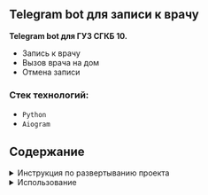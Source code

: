 ## Telegram bot для записи к врачу

**Telegram bot для ГУЗ СГКБ 10.**

- Запись к врачу
- Вызов врача на дом
- Отмена записи

### Стек технологий:

- `Python`
- `Aiogram`

## Содержание

<details>
<summary>Инструкция по развертыванию проекта</summary>

#### 1. Установите зависимости из файла requirements.txt

#### 2. Настройте переменные окружения:

1. Создайте файл `.env` в корневой директории
2. Скопируйте в него содержимое файла `.env_example` и подставьте свои значения

</details>

<details>
<summary>Использование</summary>

#### 1. Создание бота:

Перед началом использования приложения у вас должен быть ID Telegram бота, который нужно подставить в переменные
окружения (файл .env).

#### 2. Создание группы:

Также необходимо создать группу в телеграм, куда будут отправляться сообщения от бота. ID этой группы нужно подставить в
переменные окружения (файл .env) со знаком "-".

#### 3. Принцип работы:

1. Бот задает вопрос пользователю, что он хочет: записаться к врачу, вызвать врача на дом или отменить запись.
2. Далее спрашивает нужные данные.
3. Отправляет это сообщение от пользователя в группу Телеграм, где это сообщение обрабатывает сотрудник учреждения (
   регистратор).

</details>
